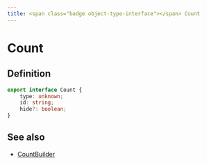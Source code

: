 ```yaml
---
title: <span class="badge object-type-interface"></span> Count
---
```

# <span class="badge object-type-interface"></span> Count

## Definition

```typescript
export interface Count {
	type: unknown;
	id: string;
	hide?: boolean;
}

```
## See also

 * <span class="badge builder"></span> [CountBuilder](./builder-CountBuilder.md)
